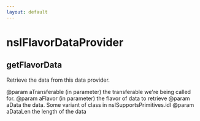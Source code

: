 ```yaml
---
layout: default
---
```


# nsIFlavorDataProvider #

## getFlavorData ##

Retrieve the data from this data provider.

@param  aTransferable (in parameter) the transferable we're being called for.
@param  aFlavor (in parameter) the flavor of data to retrieve
@param  aData the data. Some variant of class in nsISupportsPrimitives.idl
@param  aDataLen the length of the data


